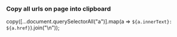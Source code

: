 ### Copy all urls on page into clipboard
copy([...document.querySelectorAll("a")].map(a => `${a.innerText}: ${a.href}`).join("\n"));

